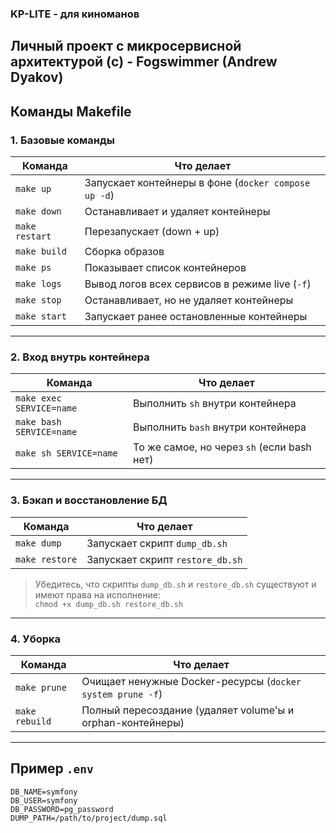 ### KP-LITE - для киноманов
## Личный проект с микросервисной архитектурой (c) - Fogswimmer (Andrew Dyakov) 

## Команды Makefile

### 1. Базовые команды

| Команда        | Что делает                                           |
|----------------|------------------------------------------------------|
| `make up`      | Запускает контейнеры в фоне (`docker compose up -d`) |
| `make down`    | Останавливает и удаляет контейнеры                   |
| `make restart` | Перезапускает (down + up)                            |
| `make build`   | Сборка образов                                       |
| `make ps`      | Показывает список контейнеров                        |
| `make logs`    | Вывод логов всех сервисов в режиме live (`-f`)       |
| `make stop`    | Останавливает, но не удаляет контейнеры              |
| `make start`   | Запускает ранее остановленные контейнеры             |

---

### 2. Вход внутрь контейнера

| Команда                  | Что делает                                 |
|--------------------------|--------------------------------------------|
| `make exec SERVICE=name` | Выполнить `sh` внутри контейнера           |
| `make bash SERVICE=name` | Выполнить `bash` внутри контейнера         |
| `make sh SERVICE=name`   | То же самое, но через `sh` (если bash нет) |

---

### 3. Бэкап и восстановление БД

| Команда        | Что делает                    |
|----------------|-------------------------------|
| `make dump`    | Запускает скрипт `dump_db.sh` |
| `make restore` | Запускает скрипт `restore_db.sh` |

> Убедитесь, что скрипты `dump_db.sh` и `restore_db.sh` существуют и имеют права на исполнение:  
> `chmod +x dump_db.sh restore_db.sh`

---

### 4. Уборка

| Команда        | Что делает                                      |
|----------------|-------------------------------------------------|
| `make prune`   | Очищает ненужные Docker-ресурсы (`docker system prune -f`) |
| `make rebuild` | Полный пересоздание (удаляет volume'ы и orphan-контейнеры) |

---

## Пример `.env`

```env
DB_NAME=symfony
DB_USER=symfony
DB_PASSWORD=pg_password
DUMP_PATH=/path/to/project/dump.sql



